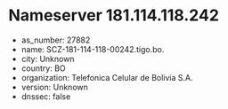 # Nameserver 181.114.118.242

* as_number: 27882
* name: SCZ-181-114-118-00242.tigo.bo.
* city: Unknown
* country: BO
* organization: Telefonica Celular de Bolivia S.A.
* version: Unknown
* dnssec: false
